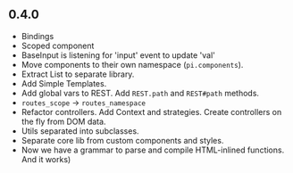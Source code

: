 ## 0.4.0
* Bindings
* Scoped component
* BaseInput is listening for 'input' event to update 'val'
* Move components to their own namespace (`pi.components`).
* Extract List to separate library.
* Add Simple Templates.
* Add global vars to REST. Add `REST.path` and `REST#path` methods.
* `routes_scope` -> `routes_namespace`
* Refactor controllers. Add Context and strategies. Create controllers on the fly from DOM data.
* Utils separated into subclasses.
* Separate core lib from custom components and styles.
* Now we have a grammar to parse and compile HTML-inlined functions. And it works)